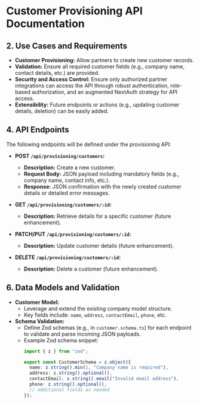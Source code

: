# Customer Provisioning API Documentation

## 2. Use Cases and Requirements
- **Customer Provisioning:** Allow partners to create new customer records.
- **Validation:** Ensure all required customer fields (e.g., company name, contact details, etc.) are provided.
- **Security and Access Control:** Ensure only authorized partner integrations can access the API through robust authentication, role-based authorization, and an augmented NextAuth strategy for API access.
- **Extensibility:** Future endpoints or actions (e.g., updating customer details, deletion) can be easily added.

## 4. API Endpoints
The following endpoints will be defined under the provisioning API:

- **POST `/api/provisioning/customers`:**
  - **Description:** Create a new customer.
  - **Request Body:** JSON payload including mandatory fields (e.g., company name, contact info, etc.).
  - **Response:** JSON confirmation with the newly created customer details or detailed error messages.
  
- **GET `/api/provisioning/customers/:id`:**
  - **Description:** Retrieve details for a specific customer (future enhancement).

- **PATCH/PUT `/api/provisioning/customers/:id`:**
  - **Description:** Update customer details (future enhancement).

- **DELETE `/api/provisioning/customers/:id`:**
  - **Description:** Delete a customer (future enhancement).

## 6. Data Models and Validation
- **Customer Model:** 
  - Leverage and extend the existing company model structure.
  - Key fields include: `name`, `address`, `contactEmail`, `phone`, etc.
- **Schema Validation:** 
  - Define Zod schemas (e.g., in `customer.schema.ts`) for each endpoint to validate and parse incoming JSON payloads.
  - Example Zod schema snippet:
    ```typescript
    import { z } from "zod";
    
    export const CustomerSchema = z.object({
      name: z.string().min(1, "Company name is required"),
      address: z.string().optional(),
      contactEmail: z.string().email("Invalid email address"),
      phone: z.string().optional(),
      // additional fields as needed
    });